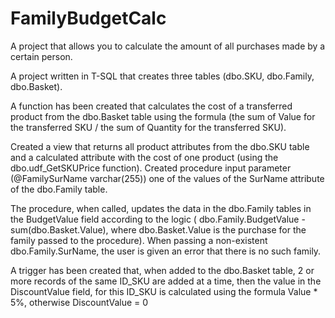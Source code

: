 # FamilyBudgetCalc

A project that allows you to calculate the amount of all purchases made by a certain person.

A project written in T-SQL that creates three tables (dbo.SKU, dbo.Family, dbo.Basket).

A function has been created that calculates the cost of a transferred product from the dbo.Basket table using the formula (the sum of Value for the transferred SKU / the sum of Quantity for the transferred SKU).

Created a view that returns all product attributes from the dbo.SKU table and a calculated attribute with the cost of one product (using the dbo.udf_GetSKUPrice function). Created procedure input parameter (@FamilySurName varchar(255)) one of the values ​​of the SurName attribute of the dbo.Family table.

The procedure, when called, updates the data in the dbo.Family tables in the BudgetValue field according to the logic ( dbo.Family.BudgetValue - sum(dbo.Basket.Value), where dbo.Basket.Value is the purchase for the family passed to the procedure). When passing a non-existent dbo.Family.SurName, the user is given an error that there is no such family.

A trigger has been created that, when added to the dbo.Basket table, 2 or more records of the same ID_SKU are added at a time, then the value in the DiscountValue field, for this ID_SKU is calculated using the formula Value * 5%, otherwise DiscountValue = 0